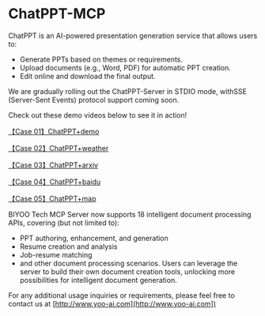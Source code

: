 # ChatPPT-MCP
ChatPPT​​ is an AI-powered presentation generation service that allows users to:
- Generate PPTs ​​based on themes or requirements​​.
- Upload documents​​ (e.g., Word, PDF) for automatic PPT creation.
- Edit online​​ and ​​download​​ the final output.

We are gradually rolling out the ​​ChatPPT-Server​​ in ​​STDIO mode​​, with ​​SSE (Server-Sent Events) protocol support​​ coming soon.

Check out these demo videos below to see it in action!

[【Case 01】ChatPPT+demo](https://yoo-web-public.cdn.bcebos.com/chatppt%2Fimport_example%2F%E3%80%90case%20video%E3%80%91chatppt-mcp%20server.mp4)

[【Case 02】ChatPPT+weather](https://yoo-web-public.cdn.bcebos.com/chatppt%2Fimport_example%2F%E3%80%90case%20video%E3%80%91chatppt-openweather.mp4)

[【Case 03】ChatPPT+arxiv](https://yoo-web-public.cdn.bcebos.com/chatppt%2Fimport_example%2F%E3%80%90case%20video%E3%80%91chatppt-arxiv.mp4)

[【Case 04】ChatPPT+baidu](https://yoo-web-public.cdn.bcebos.com/chatppt%2Fimport_example%2F%E3%80%90case%20video%E3%80%91chatppt-baidu%20search.mp4)

[【Case 05】ChatPPT+map](https://yoo-web-public.cdn.bcebos.com/chatppt%2Fimport_example%2F%E3%80%90case%20video%E3%80%91chatppt-gaode%20maps%20of%20plan.mp4)

BIYOO Tech MCP Server​​ now supports ​​18 intelligent document processing APIs​​, covering (but not limited to):
- PPT authoring, enhancement, and generation
- Resume creation and analysis
- Job-resume matching
- and other document processing scenarios.
Users can leverage the server to ​​build their own document creation tools​​, unlocking more possibilities for intelligent document generation.

For any additional usage inquiries or requirements, please feel free to contact us at [http://www.yoo-ai.com](http://www.yoo-ai.com])



